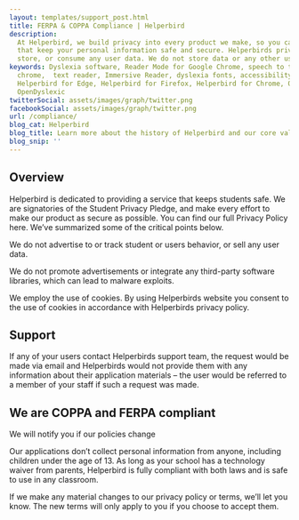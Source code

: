 ```yaml
---
layout: templates/support_post.html
title: FERPA & COPPA Compliance | Helperbird
description:
  At Helperbird, we build privacy into every product we make, so you can enjoy great experiences
  that keep your personal information safe and secure. Helperbirds privacy features don`t sell,
  store, or consume any user data. We do not store data or any other user-related content.
keywords: Dyslexia software, Reader Mode for Google Chrome, speech to text for chrome, Text to speech for
  chrome,  text reader, Immersive Reader, dyslexia fonts, accessibility software, dyslexia software,
  Helperbird for Edge, Helperbird for Firefox, Helperbird for Chrome, Opendyslexic for Chrome,
  OpenDyslexic
twitterSocial: assets/images/graph/twitter.png
facebookSocial: assets/images/graph/twitter.png
url: /compliance/
blog_cat: Helperbird
blog_title: Learn more about the history of Helperbird and our core values.
blog_snip: ''
---
```


## Overview

Helperbird is dedicated to providing a service that keeps students safe. We are signatories of the
Student Privacy Pledge, and make every effort to make our product as secure as possible. You can
find our full Privacy Policy here. We’ve summarized some of the critical points below.

We do not advertise to or track student or users behavior, or sell any user data.

We do not promote advertisements or integrate any third-party software libraries, which can lead to
malware exploits.

We employ the use of cookies. By using Helperbirds website you consent to the use of cookies in
accordance with Helperbirds privacy policy.

## Support

If any of your users contact Helperbirds support team, the request would be made via email and
Helperbirds would not provide them with any information about their application materials – the user
would be referred to a member of your staff if such a request was made.

## We are COPPA and FERPA compliant

We will notify you if our policies change

Our applications don’t collect personal information from anyone, including children under the age
of 13. As long as your school has a technology waiver from parents, Helperbird is fully compliant
with both laws and is safe to use in any classroom.

If we make any material changes to our privacy policy or terms, we’ll let you know. The new terms
will only apply to you if you choose to accept them.
